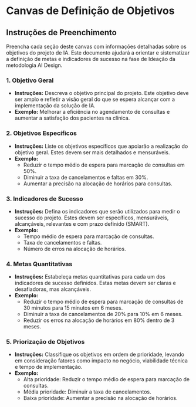 # Canvas de Definição de Objetivos

## Instruções de Preenchimento

Preencha cada seção deste canvas com informações detalhadas sobre os objetivos do projeto de IA. Este documento ajudará a orientar e sistematizar a definição de metas e indicadores de sucesso na fase de Ideação da metodologia AI Design.

### 1. Objetivo Geral

- **Instruções:** Descreva o objetivo principal do projeto. Este objetivo deve ser amplo e refletir a visão geral do que se espera alcançar com a implementação da solução de IA.
- **Exemplo:** Melhorar a eficiência no agendamento de consultas e aumentar a satisfação dos pacientes na clínica.

### 2. Objetivos Específicos

- **Instruções:** Liste os objetivos específicos que apoiarão a realização do objetivo geral. Estes devem ser mais detalhados e mensuráveis.
- **Exemplo:**
  - Reduzir o tempo médio de espera para marcação de consultas em 50%.
  - Diminuir a taxa de cancelamentos e faltas em 30%.
  - Aumentar a precisão na alocação de horários para consultas.

### 3. Indicadores de Sucesso

- **Instruções:** Defina os indicadores que serão utilizados para medir o sucesso do projeto. Estes devem ser específicos, mensuráveis, alcançáveis, relevantes e com prazo definido (SMART).
- **Exemplo:**
  - Tempo médio de espera para marcação de consultas.
  - Taxa de cancelamentos e faltas.
  - Número de erros na alocação de horários.

### 4. Metas Quantitativas

- **Instruções:** Estabeleça metas quantitativas para cada um dos indicadores de sucesso definidos. Estas metas devem ser claras e desafiadoras, mas alcançáveis.
- **Exemplo:**
  - Reduzir o tempo médio de espera para marcação de consultas de 30 minutos para 15 minutos em 6 meses.
  - Diminuir a taxa de cancelamentos de 20% para 10% em 6 meses.
  - Reduzir os erros na alocação de horários em 80% dentro de 3 meses.

### 5. Priorização de Objetivos

- **Instruções:** Classifique os objetivos em ordem de prioridade, levando em consideração fatores como impacto no negócio, viabilidade técnica e tempo de implementação.
- **Exemplo:**
  - Alta prioridade: Reduzir o tempo médio de espera para marcação de consultas.
  - Média prioridade: Diminuir a taxa de cancelamentos.
  - Baixa prioridade: Aumentar a precisão na alocação de horários.
